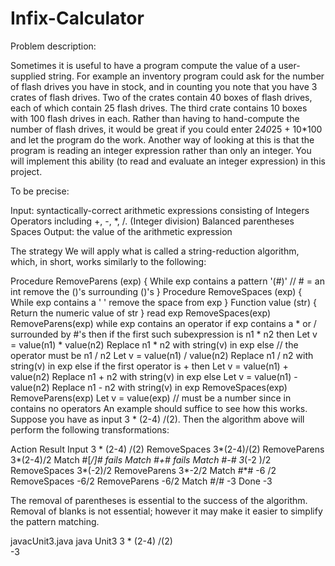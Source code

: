# Infix-Calculator

Problem description:

Sometimes it is useful to have a program compute the value of a user-supplied string. For example an inventory program could ask for the number of flash drives you have in stock, and in counting you note that you have 3 crates of flash drives. Two of the crates contain 40 boxes of flash drives, each of which contain 25 flash drives. The third crate contains 10 boxes with 100 flash drives in each. Rather than having to hand-compute the number of flash drives, it would be great if you could enter 2*40*25 + 10*100 and let the program do the work. Another way of looking at this is that the program is reading an integer expression rather than only an integer. You will implement this ability (to read and evaluate an integer expression) in this project.

To be precise:

Input: syntactically-correct arithmetic expressions consisting of
Integers
Operators including +, -, *, /. (Integer division)
Balanced parentheses
Spaces
Output: the value of the arithmetic expression

The strategy
We will apply what is called a string-reduction algorithm, which, in short, works similarly to the following:

Procedure RemoveParens (exp) {
    While exp contains a pattern  '(#)'    // # = an int
        remove the ()'s surrounding ()'s
}
Procedure RemoveSpaces (exp) {
    While exp contains a ' '
       remove the space from exp
}
Function value (str) {
    Return the numeric value of str
}
read exp
RemoveSpaces(exp)
RemoveParens(exp)
while exp contains an operator
    if exp contains a * or /  surrounded by #'s then
       if the first such subexpression is n1 * n2 then
          Let v = value(n1) * value(n2)
          Replace  n1 * n2 with string(v) in exp
       else // the operator must be n1 / n2
          Let v = value(n1) / value(n2)
          Replace  n1 / n2 with string(v) in exp
     else if the first operator is + then
          Let v = value(n1) + value(n2)
          Replace  n1 + n2 with string(v) in exp
     else 
          Let v = value(n1) - value(n2)
          Replace  n1 - n2 with string(v) in exp
      RemoveSpaces(exp)
      RemoveParens(exp)
Let v = value(exp)  // must be a number since in contains no operators
An example should suffice to see how this works. Suppose you have as input 3 * (2-4) /(2). Then the algorithm above will perform the following transformations:

Action	Result
Input	3 * (2-4) /(2)
RemoveSpaces	3*(2-4)/(2)
RemoveParens	3*(2-4)/2
Match #[*/]#	fails
Match #+#	fails
Match #-#	3*(-2 )/2
RemoveSpaces	3*(-2)/2
RemoveParens	3*-2/2
Match #*#	-6 /2
RemoveSpaces	-6/2
RemoveParens	-6/2
Match #/#	-3
Done	-3

The removal of parentheses is essential to the success of the algorithm. Removal of blanks is not essential; however it may make it easier to simplify the pattern matching.

javacUnit3.java java Unit3
3 * (2-4) /(2)  
-3
